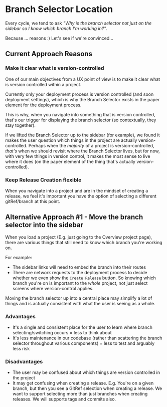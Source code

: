 # Branch Selector Location

Every cycle, we tend to ask _"Why is the branch selector not just on the sidebar so I know which branch I'm working in?"_.

Because ... reasons :) Let's see if we're convinced...

## Current Approach Reasons

### Make it clear what is version-controlled

One of our main objectives from a UX point of view is to make it clear what is version controlled within a project.

Currently only your deployment process is version controlled (and soon deployment settings), which is why the Branch Selector exists in the paper element for the deployment process.

This is why, when you navigate into something that is version controlled, that's our trigger for displaying the branch selector (so contextually, they stay together).

If we lifted the Branch Selector up to the sidebar (for example), we found it makes the user question which things in the project are actually version-controlled. Perhaps when the _majority_ of a project is version-controlled, _that's_ when we should revisit where the Branch Selector lives, but for now, with very few things in version control, it makes the most sense to live where it does (on the paper element of the thing that's actually version-controlled).

### Keep Release Creation flexible

When you navigate into a project and are in the mindset of creating a release, we feel it's important you have the option of selecting a different gitRef/branch at this point.

## Alternative Approach #1 - Move the branch selector into the sidebar

When you load a project (E.g. just going to the Overview project page), there are various things that still need to know which branch you're working on.

For example:
- The sidebar links will need to embed the branch into their routes
- There are network requests to the deployment process to decide whether we even show the `Create Release` button. So knowing which branch you're on is important to the _whole_ project, not just select screens where version-control applies.

Moving the branch selector up into a central place may simplify a lot of things and is actually consistent with what the user is seeing as a whole.

### Advantages

- It's a single and consistent place for the user to learn where branch selecting/switching occurs = less to think about
- It's less maintenance in our codebase (rather than scattering the branch selector throughout various components) = less to test and arguably less risk

### Disadvantages

- The user may be confused about which things are version controlled in the project
- It may get confusing when creating a release. E.g. You're on a given branch, but then you see a GitRef selection when creating a release. We want to support selecting more than just branches when creating releases. We will supports tags and commits also.
